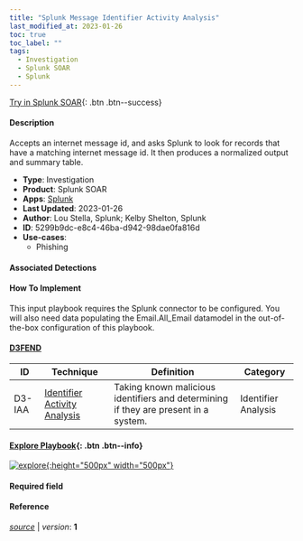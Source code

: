 ```yaml
---
title: "Splunk Message Identifier Activity Analysis"
last_modified_at: 2023-01-26
toc: true
toc_label: ""
tags:
  - Investigation
  - Splunk SOAR
  - Splunk
---
```


[Try in Splunk SOAR](https://www.splunk.com/en_us/software/splunk-security-orchestration-and-automation.html){: .btn .btn--success}

#### Description

Accepts an internet message id, and asks Splunk to look for records that have a matching internet message id.  It then produces a normalized output and summary table.

- **Type**: Investigation
- **Product**: Splunk SOAR
- **Apps**: [Splunk](https://splunkbase.splunk.com/apps?keyword=splunk&filters=product%3Asoar)
- **Last Updated**: 2023-01-26
- **Author**: Lou Stella, Splunk; Kelby Shelton, Splunk
- **ID**: 5299b9dc-e8c4-46ba-d942-98dae0fa816d
- **Use-cases**:
  - Phishing

#### Associated Detections


#### How To Implement
This input playbook requires the Splunk connector to be configured. You will also need data populating the Email.All_Email datamodel in the out-of-the-box configuration of this playbook.


#### [D3FEND](https://d3fend.mitre.org/)

| ID          | Technique   | Definition     | Category       |
| ----------- | ----------- | -------------- | -------------- |
| D3-IAA | [Identifier Activity Analysis](https://d3fend.mitre.org/technique/d3f:IdentifierActivityAnalysis) | Taking known malicious identifiers and determining if they are present in a system. | Identifier Analysis |

#### [Explore Playbook](https://splunk.github.io/soar-playbook-viewer/?playbook=https://raw.githubusercontent.com/phantomcyber/playbooks/latest/Splunk_Message_Identifier_Activity_Analysis.json){: .btn .btn--info}

[![explore](https://raw.githubusercontent.com/splunk/security_content/develop/playbooks/Splunk_Message_Identifier_Activity_Analysis.png){:height="500px" width="500px"}](https://splunk.github.io/soar-playbook-viewer/?playbook=https://raw.githubusercontent.com/phantomcyber/playbooks/latest/Splunk_Message_Identifier_Activity_Analysis.json)

#### Required field


#### Reference



[*source*](https://github.com/splunk/security_content/tree/develop/playbooks/Splunk_Message_Identifier_Activity_Analysis.yml) \| *version*: **1**